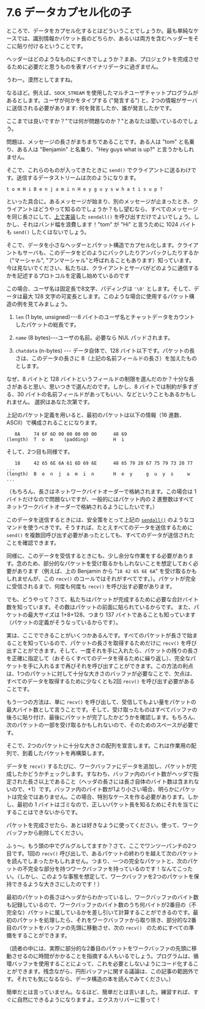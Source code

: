 # 7.6 データカプセル化の子

ところで、データをカプセル化するとはどういうことでしょうか。最も単純なケースでは、識別情報かパケット長のどちらか、あるいは両方を含むヘッダーをそこに貼り付けるということです。

ヘッダーはどのようなものにすべきでしょうか？まあ、プロジェクトを完成させるために必要だと思うものを表すバイナリデータに過ぎません。

うわー。漠然としてますね。

なるほど。例えば、`SOCK_STREAM` を使用したマルチユーザチャットプログラムがあるとします。ユーザが何かをタイプする ("発言する") と、2つの情報がサーバに送信される必要があります: 何を発言したか、誰が発言したかです。

ここまでは良いですか？"では何が問題なのか？"とあなたは聞いているのでしょう。

問題は、メッセージの長さがまちまちであることです。ある人は "tom" と名乗り、ある人は "Benjamin" と名乗り、"Hey guys what is up?" と言うかもしれません。

そこで、これらのものが入ってきたときに `send()` でクライアントに送るわけです。送信するデータストリームは次のようになります。

```
t o m H i B e n j a m i n H e y g u y s w h a t i s u p ?
```

といった具合に。あるメッセージが始まり、別のメッセージが止まったとき、クライアントはどうやって知るのでしょうか？もし望むなら、すべてのメッセージを同じ長さにして、[上で実装](../slightly-advanced-techniques/handling-partial-sends.md)した `sendall()` を呼び出すだけでよいでしょう。しかし、それはバンド幅を浪費します！"tom" が "Hi" と言うために 1024 バイトも `send()` したくはないでしょう。

そこで、データを小さなヘッダーとパケット構造でカプセル化します。クライアントもサーバも、このデータをどのようにパックしたりアンパックしたりするか（"マーシャル", "アンマーシャル"と呼ばれることもあります）知っています。今は見ないでください、私たちは、クライアントとサーバがどのように通信するかを記述するプロトコルを定義し始めているのです

この場合、ユーザ名は固定長で8文字、パディングは `'\0'` とします。そして、データは最大 128 文字の可変長とします。このような場合に使用するパケット構造の例を見てみましょう。

1. `len` (1 byte, unsigned)---8 バイトのユーザ名とチャットデータをカウントしたパケットの総長です。

2. `name` (8 bytes)---ユーザの名前。必要なら NUL パッドされます。

3. `chatdata` (n-bytes) --- データ自体で、128 バイト以下です。パケットの長さは、このデータの長さに 8（上記の名前フィールドの長さ）を加えたものとします。

なぜ、8 バイトと 128 バイトというフィールドの制限を選んだのか？十分な長さがあると思い、思いつきで選んだのです。しかし、8 バイトでは制約が多すぎる、30 バイトの名前フィールドがあってもいい、などということもあるかもしれません。 選択はあなた次第です。

上記のパケット定義を用いると、最初のパケットは以下の情報（16 進数、ASCII）で構成されることになります。

```
   0A     74 6F 6D 00 00 00 00 00      48 69
(length)  T  o  m    (padding)         H  i
```

そして、2つ目も同様です。

```
   18     42 65 6E 6A 61 6D 69 6E      48 65 79 20 67 75 79 73 20 77 ...
(length)  B  e  n  j  a  m  i  n       H  e  y     g  u  y  s     w  ...
```

（もちろん、長さはネットワークバイトオーダーで格納されます。この場合は 1 バイトだけなので問題ないですが、一般的にはパケット内の 2 進整数はすべてネットワークバイトオーダーで格納されるようにしたいです。）

このデータを送信するときには、安全策をとって上記の [`sendall()`](../slightly-advanced-techniques/handling-partial-sends.md) のようなコマンドを使うべきです。そうすれば、たとえすべてのデータを送信するために `send()` を複数回呼び出す必要があったとしても、すべてのデータが送信されたことを確認できます。

同様に、このデータを受信するときにも、少し余分な作業をする必要があります。念のため、部分的なパケットを受け取るかもしれないことを想定しておく必要があります（例えば、上の Benjamin から "`18 42 65 6E 6A`" を受け取るかもしれませんが、この `recv()` のコールではそれがすべてです。）。パケットが完全に受信されるまで、何度も何度も `recv()` を呼び出す必要があります。

でも、どうやって？さて、私たちはパケットが完成するために必要な合計バイト数を知っています。その数はパケットの前面に貼られているからです。 また、パケットの最大サイズは 1+8+128、つまり 137 バイトであることも知っています（パケットの定義がそうなっているからです）。

実は、ここでできることがいくつかあるんです。すべてのパケットが長さで始まることを知っているので、パケットの長さを取得するためだけに `recv()` を呼び出すことができます。そして、一度それを手に入れたら、パケットの残りの長さを正確に指定して（おそらくすべてのデータを得るために繰り返し）、完全なパケットを手に入れるまで再びそれを呼び出すことができます。この方法の利点は、1つのパケットに対して十分な大きさのバッファが必要なことで、欠点は、すべてのデータを取得するために少なくとも2回 `recv()` を呼び出す必要があることです。

もう一つの方法は、単に `recv()` を呼び出して、受信してもよい量をパケットの最大バイト数として言うことです。そして、受け取ったものはすべてバッファの後ろに貼り付け、最後にパケットが完了したかどうかを確認します。もちろん、次のパケットの一部を受け取るかもしれないので、そのためのスペースが必要です。

そこで、2つのパケットに十分な大きさの配列を宣言します。これは作業用の配列で、到着したパケットを再構築します。

データを `recv()` するたびに、ワークバッファにデータを追加し、パケットが完成したかどうかチェックします。すなわち、バッファ内のバイト数がヘッダで指定された長さ以上であること（ヘッダの長さには長さ自体のバイト数は含まれないので、+1）です。バッファ内のバイト数が1より小さい場合、明らかにパケットは完全ではありません。この場合、特別なケースを作る必要があります。しかし、最初の 1 バイトはゴミなので、正しいパケット長を知るためにそれを当てにすることはできないからです。

パケットを完成させたら、あとは好きなように使ってください。使って、ワークバッファから削除してください。

ふぅ〜。もう頭の中でグルグルしてますか？さて、ここでワンツーパンチの2つ目です。1回の `recv()` 呼び出しで、あるパケットの終わりを越えて次のパケットを読んでしまったかもしれません。つまり、一つの完全なパケットと、次のパケットの不完全な部分を持つワークバッファを持っているのです！なんてこったい。（しかし、このような事態を想定して、ワークバッファを2つのパケットを保持できるような大きさにしたのです！）

最初のパケットの長さはヘッダからわかっているし、ワークバッファのバイト数も記録しているので、ワークバッファのバイト数のうち何バイトが2番目の（不完全な）パケットに属しているかを差し引いて計算することができるのです。最初のパケットを処理したら、それをワークバッファから取り除き、部分的な2番目のパケットをバッファの先頭に移動させ、次の `recv() ` のためにすべての準備をすることができます。

（読者の中には、実際に部分的な2番目のパケットをワークバッファの先頭に移動させるのに時間がかかることを指摘する人もいるでしょう。プログラムは、循環バッファを使用することによって、これを必要としないようにコード化することができます。残念ながら、円形バッファに関する議論は、この記事の範囲外です。それでも気になるなら、データ構造の本を読んでみてください。）

簡単だとは言っていません。なるほど、簡単だとは言いました。練習すれば、すぐに自然にできるようになりますよ。エクスカリバーに誓って！
